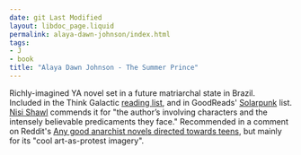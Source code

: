 ```yaml
---
date: git Last Modified
layout: libdoc_page.liquid
permalink: alaya-dawn-johnson/index.html
tags:
- J
- book
title: "Alaya Dawn Johnson - The Summer Prince"
---
```


Richly-imagined YA novel set in a future matriarchal state in Brazil.
  
 Included in the Think Galactic <a href="https://thinkgalactic.org/reading-lists/by-author/">reading list</a>,  and in GoodReads' <a href="http://www.goodreads.com/list/show/89580.Solarpunk"> Solarpunk</a> list. <a href="http://www.fantasticstoriesoftheimagination.com/a-crash-course-in-the-history-of-black-science-fiction/"> Nisi Shawl</a> commends it for "the author’s involving characters and the  intensely believable predicaments they face." Recommended in a comment on  Reddit's <a href="https://www.reddit.com/r/Anarchism/comments/2yumbv/any_good_anarchist_novels_directed_towards_teens/"> Any good anarchist novels directed towards teens</a>, but mainly for its "cool  art-as-protest imagery".